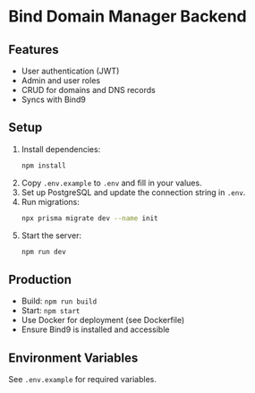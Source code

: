 # Bind Domain Manager Backend

## Features
- User authentication (JWT)
- Admin and user roles
- CRUD for domains and DNS records
- Syncs with Bind9

## Setup

1. Install dependencies:
   ```sh
   npm install
   ```
2. Copy `.env.example` to `.env` and fill in your values.
3. Set up PostgreSQL and update the connection string in `.env`.
4. Run migrations:
   ```sh
   npx prisma migrate dev --name init
   ```
5. Start the server:
   ```sh
   npm run dev
   ```

## Production
- Build: `npm run build`
- Start: `npm start`
- Use Docker for deployment (see Dockerfile)
- Ensure Bind9 is installed and accessible

## Environment Variables
See `.env.example` for required variables.
